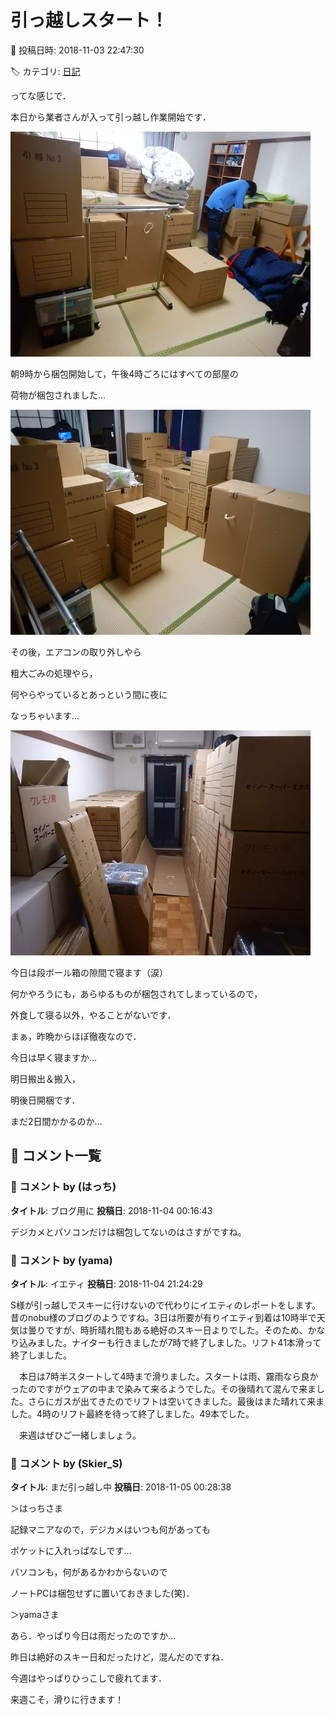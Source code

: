 # 引っ越しスタート！

📅 投稿日時: 2018-11-03 22:47:30

🏷️ カテゴリ: [日記](cc4b5682fb7b8b144980957a978653fb0.md)

ってな感じで．


本日から業者さんが入って引っ越し作業開始です．




![ae1975cf650c93091313fb209478cfc5.jpg](images/ae1975cf650c93091313fb209478cfc5.jpg)







朝9時から梱包開始して，午後4時ごろにはすべての部屋の


荷物が梱包されました…




![cdcfaec7676eda94d6538400693ece50.jpg](images/cdcfaec7676eda94d6538400693ece50.jpg)




その後，エアコンの取り外しやら


粗大ごみの処理やら，


何やらやっているとあっという間に夜に


なっちゃいます…







![68e96d0c8420a12c988729b1f936fa91.jpg](images/68e96d0c8420a12c988729b1f936fa91.jpg)




今日は段ボール箱の隙間で寝ます（涙）


何かやろうにも，あらゆるものが梱包されてしまっているので，


外食して寝る以外，やることがないです．





まぁ，昨晩からほぼ徹夜なので．


今日は早く寝ますか…





明日搬出＆搬入，


明後日開梱です．


まだ2日間かかるのか…

## 💬 コメント一覧

### 💬 コメント by (はっち)
**タイトル**: ブログ用に
**投稿日**: 2018-11-04 00:16:43

デジカメとパソコンだけは梱包してないのはさすがですね。

### 💬 コメント by (yama)
**タイトル**: イエティ
**投稿日**: 2018-11-04 21:24:29

S様が引っ越しでスキーに行けないので代わりにイエティのレポートをします。昔のnobu様のブログのようですね。3日は所要が有りイエティ到着は10時半で天気は曇りですが、時折晴れ間もある絶好のスキー日よりでした。そのため、かなり込みました。ナイターも行きましたが7時で終了しました。リフト41本滑って終了しました。

　本日は7時半スタートして4時まで滑りました。スタートは雨、霧雨なら良かったのですがウェアの中まで染みて来るようでした。その後晴れて混んで来ました。さらにガスが出てきたのでリフトは空いてきました。最後はまた晴れて来ました。4時のリフト最終を待って終了しました。49本でした。

　来週はぜひご一緒しましょう。

### 💬 コメント by (Skier_S)
**タイトル**: まだ引っ越し中
**投稿日**: 2018-11-05 00:28:38

＞はっちさま

記録マニアなので，デジカメはいつも何があっても

ポケットに入れっぱなしです…

パソコンも，何があるかわからないので

ノートPCは梱包せずに置いておきました(笑)．



＞yamaさま

あら．やっぱり今日は雨だったのですか…

昨日は絶好のスキー日和だったけど，混んだのですね．

今週はやっぱりひっこしで疲れてます．

来週こそ，滑りに行きます！

